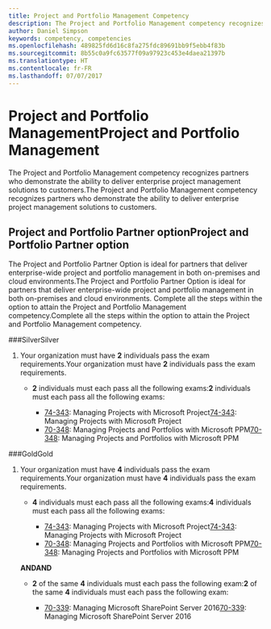 ```yaml
---
title: Project and Portfolio Management Competency
description: The Project and Portfolio Management competency recognizes partners who demonstrate the ability to deliver enterprise project management solutions to customers.
author: Daniel Simpson
keywords: competency, competencies
ms.openlocfilehash: 489825fd6d16c8fa275fdc89691bb9f5ebb4f83b
ms.sourcegitcommit: 8b55c0a9fc63577f09a97923c453e4daea21397b
ms.translationtype: HT
ms.contentlocale: fr-FR
ms.lasthandoff: 07/07/2017
---
```

# <a name="project-and-portfolio-management"></a><span data-ttu-id="af1f9-104">Project and Portfolio Management</span><span class="sxs-lookup"><span data-stu-id="af1f9-104">Project and Portfolio Management</span></span> 
<span data-ttu-id="af1f9-105">The Project and Portfolio Management competency recognizes partners who demonstrate the ability to deliver enterprise project management solutions to customers.</span><span class="sxs-lookup"><span data-stu-id="af1f9-105">The Project and Portfolio Management competency recognizes partners who demonstrate the ability to deliver enterprise project management solutions to customers.</span></span>

## <a name="project-and-portfolio-partner-option"></a><span data-ttu-id="af1f9-106">Project and Portfolio Partner option</span><span class="sxs-lookup"><span data-stu-id="af1f9-106">Project and Portfolio Partner option</span></span>
<span data-ttu-id="af1f9-107">The Project and Portfolio Partner Option is ideal for partners that deliver enterprise-wide project and portfolio management in both on-premises and cloud environments.</span><span class="sxs-lookup"><span data-stu-id="af1f9-107">The Project and Portfolio Partner Option is ideal for partners that deliver enterprise-wide project and portfolio management in both on-premises and cloud environments.</span></span> <span data-ttu-id="af1f9-108">Complete all the steps within the option to attain the Project and Portfolio Management competency.</span><span class="sxs-lookup"><span data-stu-id="af1f9-108">Complete all the steps within the option to attain the Project and Portfolio Management competency.</span></span>

###<a name="silver"></a><span data-ttu-id="af1f9-109">Silver</span><span class="sxs-lookup"><span data-stu-id="af1f9-109">Silver</span></span>
1. <span data-ttu-id="af1f9-110">Your organization must have **2** individuals pass the exam requirements.</span><span class="sxs-lookup"><span data-stu-id="af1f9-110">Your organization must have **2** individuals pass the exam requirements.</span></span>

    - <span data-ttu-id="af1f9-111">**2** individuals must each pass all the following exams:</span><span class="sxs-lookup"><span data-stu-id="af1f9-111">**2** individuals must each pass all the following exams:</span></span>

        * <span data-ttu-id="af1f9-112">[74-343](https://www.microsoft.com/en-us/learning/exam-74-343.aspx): Managing Projects with Microsoft Project</span><span class="sxs-lookup"><span data-stu-id="af1f9-112">[74-343](https://www.microsoft.com/en-us/learning/exam-74-343.aspx): Managing Projects with Microsoft Project</span></span>
        * <span data-ttu-id="af1f9-113">[70-348](https://www.microsoft.com/en-us/learning/exam-70-348.aspx): Managing Projects and Portfolios with Microsoft PPM</span><span class="sxs-lookup"><span data-stu-id="af1f9-113">[70-348](https://www.microsoft.com/en-us/learning/exam-70-348.aspx): Managing Projects and Portfolios with Microsoft PPM</span></span>

###<a name="gold"></a><span data-ttu-id="af1f9-114">Gold</span><span class="sxs-lookup"><span data-stu-id="af1f9-114">Gold</span></span>
1. <span data-ttu-id="af1f9-115">Your organization must have **4** individuals pass the exam requirements.</span><span class="sxs-lookup"><span data-stu-id="af1f9-115">Your organization must have **4** individuals pass the exam requirements.</span></span>

    - <span data-ttu-id="af1f9-116">**4** individuals must each pass all the following exams:</span><span class="sxs-lookup"><span data-stu-id="af1f9-116">**4** individuals must each pass all the following exams:</span></span>

        * <span data-ttu-id="af1f9-117">[74-343](https://www.microsoft.com/en-us/learning/exam-74-343.aspx): Managing Projects with Microsoft Project</span><span class="sxs-lookup"><span data-stu-id="af1f9-117">[74-343](https://www.microsoft.com/en-us/learning/exam-74-343.aspx): Managing Projects with Microsoft Project</span></span>
        * <span data-ttu-id="af1f9-118">[70-348](https://www.microsoft.com/en-us/learning/exam-70-348.aspx): Managing Projects and Portfolios with Microsoft PPM</span><span class="sxs-lookup"><span data-stu-id="af1f9-118">[70-348](https://www.microsoft.com/en-us/learning/exam-70-348.aspx): Managing Projects and Portfolios with Microsoft PPM</span></span>

    **<span data-ttu-id="af1f9-119">AND</span><span class="sxs-lookup"><span data-stu-id="af1f9-119">AND</span></span>** 

    - <span data-ttu-id="af1f9-120">**2** of the same **4** individuals must each pass the following exam:</span><span class="sxs-lookup"><span data-stu-id="af1f9-120">**2** of the same **4** individuals must each pass the following exam:</span></span>

        *  <span data-ttu-id="af1f9-121">[70-339](https://www.microsoft.com/en-us/learning/exam-70-339.aspx): Managing Microsoft SharePoint Server 2016</span><span class="sxs-lookup"><span data-stu-id="af1f9-121">[70-339](https://www.microsoft.com/en-us/learning/exam-70-339.aspx): Managing Microsoft SharePoint Server 2016</span></span>
